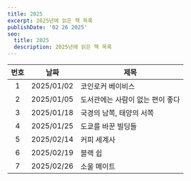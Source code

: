 ```yaml
---
title: 2025
excerpt: 2025년에 읽은 책 목록
publishDate: '02 26 2025'
seo:
  title: 2025
  description: 2025년에 읽은 책 목록
---
```


| 번호 |    날짜    | 제목                             |
| :--: | :--------: | -------------------------------- |
|  1   | 2025/01/02 | 코인로커 베이비스                |
|  2   | 2025/01/05 | 도서관에는 사람이 없는 편이 좋다 |
|  3   | 2025/01/18 | 국경의 남쪽, 태양의 서쪽         |
|  4   | 2025/01/25 | 도쿄를 바꾼 빌딩들               |
|  5   | 2025/02/14 | 커피 세계사                      |
|  6   | 2025/02/19 | 블랙 쉽                          |
|  7   | 2025/02/26 | 소울 메이트                      |

